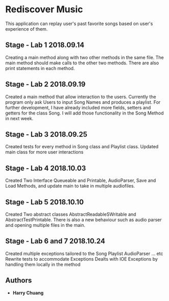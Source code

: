 # Rediscover Music

This application can replay user's past favorite songs based on user's experience of them.

## Stage - Lab 1 2018.09.14
Creating a main method along with two other methods in the same file. The main method should make calls to the other two methods. There are also print statements in each method.

## Stage - Lab 2 2018.09.19
Created a main method that allow interaction to the users. Currently the program only ask Users to input Song Names and produces a playlist. For further development, I have already included more fields, setters and getters for the class Song. I will add those functionality in the Song Method in next week.

## Stage - Lab 3 2018.09.25
Created tests for every method in Song class and Playlist class. Updated main class for more user interactions

## Stage - Lab 4 2018.10.03
Created Two Interface Queueable and Printable, 
AudioParser, Save and Load Methods, and update main to take in multiple 
audiofiles.

## Stage - Lab 5 2018.10.10
Created Two abstract classes 
AbstractReadableSWritable and AbstractTestPrintable. 
There is also a new behaviour such as audio parser and 
opening multiple files in the main.

## Stage - Lab 6 and 7 2018.10.24
Created multiple exceptions tailored to the Song Playlist AudioParser ... etc
Rewrite tests to accommodate Exceptions 
Dealts with IOE Exceptions by handling them locally in the method



## Authors
* **Harry Chuang**
